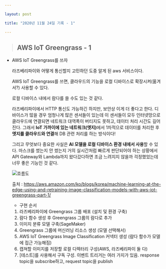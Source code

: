 ```yaml
---

layout: post

title: "2020년 11월 24일 기록 - 1"

---
```


> <h2>AWS IoT Greengrass - 1</h2>



- AWS IoT Greengrass를 쓰자

  라즈베리파이와 어떻게 통신할지 고민하던 도중 알게 된 aws 서비스이다.

  AWS IoT Greengrass를 쓰면, 클라우드의 기능을 로컬 디바이스로 확장시켜(옮겨서?) 사용할 수 있다.

  로컬 디바이스 내에서 람다를 쓸 수도 있는 것 같다.

  라즈베리파이에서 HTTP 통신도 가능하긴 하지만, 보안상 이게 더 좋다고 한다. 디바이스가 많을 경우 엄청나게 많은 센서들이 있는데 이 센서들이 모두 인터넷망으로 클라우드에 연결되면 네트워크 대역폭이 버티지도 못하고, 데이터 처리 시간도 길어진다. 그래서 <b>IoT 가까이에 있는 네트워크(엣지)</b>에서 1차적으로 데이터를 처리한 후 <b>엣지를 클라우드와 연결</b>해 DB 관련 처리를 하는 방식이다!

  그리고 무엇보다 중요한 사실은 <b>AI 모델을 로컬 디바이스 환경 내에서 사용</b>할 수 있다. 마스크를 썼는지 안 썼는지 거의 실시간처럼 빠르게 판단되어야 하는 상황에서 API Gateway와 Lambda까지 왔다갔다하면 조금 느려지지 않을까 걱정했었는데 너무 좋은 기능인 것 같다.

  

  ![흐름도](https://d2908q01vomqb2.cloudfront.net/f6e1126cedebf23e1463aee73f9df08783640400/2018/12/06/1_architecture.jpg)

  

  출처 : https://aws.amazon.com/ko/blogs/korea/machine-learning-at-the-edge-using-and-retraining-image-classification-models-with-aws-iot-greengrass-part-1/

  

  - 구현 순서

  1. 라즈베리파이에 Greengrass 그룹 배포 (설치 및 환경 구축)
  2. 람다 함수 생성 후 Greengrass 그룹의 람다로 추가
  3. 이미지 분류 모델 구축(SageMaker)
  4. Greengrass 그룹에 머신러닝 리소스 생성 (모델 선택해서)
  5. AWS IoT Greengrass Image Classification 커넥터 생성 (람다 함수가 모델에 접근 가능해짐)
  6. 캡쳐할 이미지를 저장할 로컬 디렉터리 구성(AWS, 라즈베리파이 둘 다)
  7. [테스트]를 사용해서 구독 구성. 이벤트 트리거는 여러 가지가 있음. response topic을 subscribe하고, request topic을 publish

